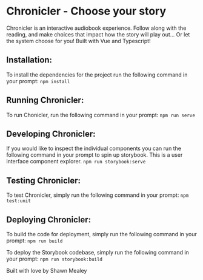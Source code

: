 # Chronicler - Choose your story
Chronicler is an interactive audiobook experience. Follow along with the
reading, and make choices that impact how the story will play out... Or let the
system choose for you! Built with Vue and Typescript!

## Installation:
To install the dependencies for the project run the following command in your
prompt:
```npm install```

## Running Chronicler:
To run Chonicler, run the following command in your prompt:
```npm run serve```

## Developing Chronicler:
If you would like to inspect the individual components you can run the following
command in your prompt to spin up storybook. This is a user interface component
explorer.
```npm run storybook:serve```

## Testing Chronicler:
To test Chronicler, simply run the following command in your prompt:
```npm test:unit```

## Deploying Chronicler:

To build the code for deployment, simply run the following command in your
prompt:
```npm run build```

To deploy the Storybook codebase, simply run the following command in your
prompt:
```npm run storybook:build```

Built with love by Shawn Mealey